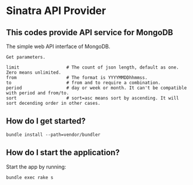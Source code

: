 # Sinatra API Provider

## This codes provide API service for MongoDB

The simple web API interface of MongoDB.

    Get parameters.

    limit                  # The count of json length, default as one. Zero means unlimited.
    from                   # The format is YYYYMMDDhhmmss.
    to                     # from and to require a combination.
    period                 # day or week or month. It can't be compatible with period and from/to.
    sort                   # sort=asc means sort by ascending. It will sort decending order in other cases.

## How do I get started?

    bundle install --path=vendor/bundler

## How do I start the application?

Start the app by running:

    bundle exec rake s

